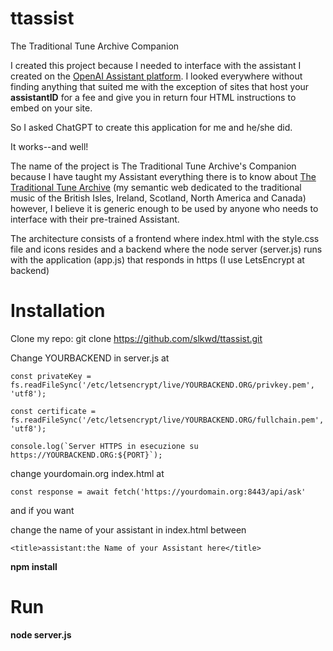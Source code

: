 # ttassist
 The Traditional Tune Archive Companion
 
 I created this project because I needed to interface with the assistant I created on the [OpenAI Assistant platform](https://platform.openai.com/assistants).
 I looked everywhere without finding anything that suited me with the exception of sites that host your **assistantID** for a fee and give you in return four HTML instructions to embed on your site.

 So I asked ChatGPT to create this application for me and he/she did.

 It works--and well!

 The name of the project is The Traditional Tune Archive's Companion because I have taught my Assistant everything there is to know about [The Traditional Tune Archive](https://tunearch.org) (my semantic web dedicated to the traditional music of the British Isles, Ireland, Scotland, North America and Canada) however, I believe it is generic enough to be used by anyone who needs to interface with their pre-trained Assistant.
 
 The architecture consists of a frontend where index.html with the style.css file and icons resides and a backend where the node server (server.js) runs with the application (app.js) that responds in https (I use LetsEncrypt at backend)
 
 
 # Installation
 
  Clone my repo: git clone https://github.com/slkwd/ttassist.git
  
  Change YOURBACKEND in server.js at
  
  	const privateKey = fs.readFileSync('/etc/letsencrypt/live/YOURBACKEND.ORG/privkey.pem', 'utf8');
  
  	const certificate = fs.readFileSync('/etc/letsencrypt/live/YOURBACKEND.ORG/fullchain.pem', 'utf8');
	
	console.log(`Server HTTPS in esecuzione su https://YOURBACKEND.ORG:${PORT}`);
  
  
  change yourdomain.org index.html at
  
  	const response = await fetch('https://yourdomain.org:8443/api/ask'
  
  and if you want 
  
  change the name of your assistant in index.html between <title> tag </title>
  
  	<title>assistant:the Name of your Assistant here</title>
  
  
  __npm install__
  
 # Run
  
  __node server.js__
  
  